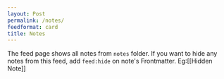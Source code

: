 ```yaml
---
layout: Post
permalink: /notes/
feedformat: card
title: Notes
---
```


The feed page shows all notes from `notes` folder. If you want to hide any notes from this feed, add `feed:hide` on note's Frontmatter. Eg:[[Hidden Note]]
